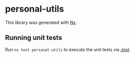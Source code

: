 # personal-utils

This library was generated with [Nx](https://nx.dev).

## Running unit tests

Run `nx test personal-utils` to execute the unit tests via [Jest](https://jestjs.io).
